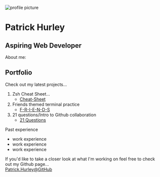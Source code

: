 ![profile picture](https://avatars1.githubusercontent.com/u/59891266?s=400&u=0eabf61ee4dbe4aa1c54bf3fc192e6b10dae54e2&v=4)

# **Patrick Hurley**
## **Aspiring Web Developer**


About me:  

Portfolio
---

Check out my latest projects...  
1. Zsh Cheat Sheet... 
   * [Cheat-Sheet](https://github.com/hurl2526/terminal-cheat-sheet)
2. Friends themed terminal practice
   * [F-R-I-E-N-D-S](https://github.com/hurl2526/friends-terminal-practice)
3. 21 questions/Intro to Github collaboration
   * [21 Questions](https://github.com/mpassade-CI/push-pull-project)
   

Past experience
* work experience
* work experience
* work experience

If you'd like to take a closer look at what I'm working on feel free to check out my Github page...  
[Patrick.Hurley@GitHub](https://github.com/hurl2526)

